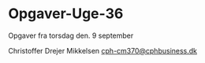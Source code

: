 # Opgaver-Uge-36
Opgaver fra torsdag den. 9 september

Christoffer Drejer Mikkelsen
cph-cm370@cphbusiness.dk